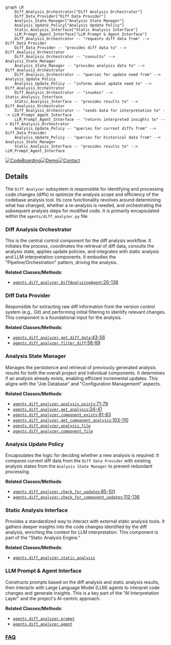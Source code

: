 ```mermaid
graph LR
    Diff_Analysis_Orchestrator["Diff Analysis Orchestrator"]
    Diff_Data_Provider["Diff Data Provider"]
    Analysis_State_Manager["Analysis State Manager"]
    Analysis_Update_Policy["Analysis Update Policy"]
    Static_Analysis_Interface["Static Analysis Interface"]
    LLM_Prompt_Agent_Interface["LLM Prompt & Agent Interface"]
    Diff_Analysis_Orchestrator -- "requests diff data from" --> Diff_Data_Provider
    Diff_Data_Provider -- "provides diff data to" --> Diff_Analysis_Orchestrator
    Diff_Analysis_Orchestrator -- "consults" --> Analysis_State_Manager
    Analysis_State_Manager -- "provides analysis data to" --> Diff_Analysis_Orchestrator
    Diff_Analysis_Orchestrator -- "queries for update need from" --> Analysis_Update_Policy
    Analysis_Update_Policy -- "informs about update need to" --> Diff_Analysis_Orchestrator
    Diff_Analysis_Orchestrator -- "invokes" --> Static_Analysis_Interface
    Static_Analysis_Interface -- "provides results to" --> Diff_Analysis_Orchestrator
    Diff_Analysis_Orchestrator -- "sends data for interpretation to" --> LLM_Prompt_Agent_Interface
    LLM_Prompt_Agent_Interface -- "returns interpreted insights to" --> Diff_Analysis_Orchestrator
    Analysis_Update_Policy -- "queries for current diffs from" --> Diff_Data_Provider
    Analysis_Update_Policy -- "queries for historical data from" --> Analysis_State_Manager
    Static_Analysis_Interface -- "provides results to" --> LLM_Prompt_Agent_Interface
```

[![CodeBoarding](https://img.shields.io/badge/Generated%20by-CodeBoarding-9cf?style=flat-square)](https://github.com/CodeBoarding/GeneratedOnBoardings)[![Demo](https://img.shields.io/badge/Try%20our-Demo-blue?style=flat-square)](https://www.codeboarding.org/demo)[![Contact](https://img.shields.io/badge/Contact%20us%20-%20contact@codeboarding.org-lightgrey?style=flat-square)](mailto:contact@codeboarding.org)

## Details

The `Diff Analyzer` subsystem is responsible for identifying and processing code changes (diffs) to optimize the analysis scope and efficiency of the codebase analysis tool. Its core functionality revolves around determining what has changed, whether a re-analysis is needed, and orchestrating the subsequent analysis steps for modified code. It is primarily encapsulated within the `agents/diff_analyzer.py` file.

### Diff Analysis Orchestrator
This is the central control component for the diff analysis workflow. It initiates the process, coordinates the retrieval of diff data, consults the analysis state, applies update policies, and integrates with static analysis and LLM interpretation components. It embodies the "Pipeline/Orchestration" pattern, driving the analysis.


**Related Classes/Methods**:

- <a href="https://github.com/CodeBoarding/CodeBoarding/blob/main/agents/diff_analyzer.py#L20-L136" target="_blank" rel="noopener noreferrer">`agents.diff_analyzer.DiffAnalyzingAgent`:20-136</a>


### Diff Data Provider
Responsible for extracting raw diff information from the version control system (e.g., Git) and performing initial filtering to identify relevant changes. This component is a foundational input for the analysis.


**Related Classes/Methods**:

- <a href="https://github.com/CodeBoarding/CodeBoarding/blob/main/agents/diff_analyzer.py#L43-L56" target="_blank" rel="noopener noreferrer">`agents.diff_analyzer.get_diff_data`:43-56</a>
- <a href="https://github.com/CodeBoarding/CodeBoarding/blob/main/agents/diff_analyzer.py#L58-L69" target="_blank" rel="noopener noreferrer">`agents.diff_analyzer.filter_diff`:58-69</a>


### Analysis State Manager
Manages the persistence and retrieval of previously generated analysis results for both the overall project and individual components. It determines if an analysis already exists, enabling efficient incremental updates. This aligns with the "Job Database" and "Configuration Management" aspects.


**Related Classes/Methods**:

- <a href="https://github.com/CodeBoarding/CodeBoarding/blob/main/agents/diff_analyzer.py#L71-L79" target="_blank" rel="noopener noreferrer">`agents.diff_analyzer.analysis_exists`:71-79</a>
- <a href="https://github.com/CodeBoarding/CodeBoarding/blob/main/agents/diff_analyzer.py#L34-L41" target="_blank" rel="noopener noreferrer">`agents.diff_analyzer.get_analysis`:34-41</a>
- <a href="https://github.com/CodeBoarding/CodeBoarding/blob/main/agents/diff_analyzer.py#L81-L83" target="_blank" rel="noopener noreferrer">`agents.diff_analyzer.component_exists`:81-83</a>
- <a href="https://github.com/CodeBoarding/CodeBoarding/blob/main/agents/diff_analyzer.py#L103-L110" target="_blank" rel="noopener noreferrer">`agents.diff_analyzer.get_component_analysis`:103-110</a>
- <a href="https://github.com/CodeBoarding/CodeBoarding/blob/main/agents/diff_analyzer.py" target="_blank" rel="noopener noreferrer">`agents.diff_analyzer.analysis_file`</a>
- <a href="https://github.com/CodeBoarding/CodeBoarding/blob/main/agents/diff_analyzer.py" target="_blank" rel="noopener noreferrer">`agents.diff_analyzer.component_file`</a>


### Analysis Update Policy
Encapsulates the logic for deciding whether a new analysis is required. It compares current diff data from the `Diff Data Provider` with existing analysis states from the `Analysis State Manager` to prevent redundant processing.


**Related Classes/Methods**:

- <a href="https://github.com/CodeBoarding/CodeBoarding/blob/main/agents/diff_analyzer.py#L85-L101" target="_blank" rel="noopener noreferrer">`agents.diff_analyzer.check_for_updates`:85-101</a>
- <a href="https://github.com/CodeBoarding/CodeBoarding/blob/main/agents/diff_analyzer.py#L112-L136" target="_blank" rel="noopener noreferrer">`agents.diff_analyzer.check_for_component_updates`:112-136</a>


### Static Analysis Interface
Provides a standardized way to interact with external static analysis tools. It gathers deeper insights into the code changes identified by the diff analysis, enriching the context for LLM interpretation. This component is part of the "Static Analysis Engine."


**Related Classes/Methods**:

- <a href="https://github.com/CodeBoarding/CodeBoarding/blob/main/agents/diff_analyzer.py" target="_blank" rel="noopener noreferrer">`agents.diff_analyzer.static_analysis`</a>


### LLM Prompt & Agent Interface
Constructs prompts based on the diff analysis and static analysis results, then interacts with Large Language Model (LLM) agents to interpret code changes and generate insights. This is a key part of the "AI Interpretation Layer" and the project's AI-centric approach.


**Related Classes/Methods**:

- <a href="https://github.com/CodeBoarding/CodeBoarding/blob/main/agents/diff_analyzer.py" target="_blank" rel="noopener noreferrer">`agents.diff_analyzer.prompt`</a>
- <a href="https://github.com/CodeBoarding/CodeBoarding/blob/main/agents/diff_analyzer.py" target="_blank" rel="noopener noreferrer">`agents.diff_analyzer.agent`</a>




### [FAQ](https://github.com/CodeBoarding/GeneratedOnBoardings/tree/main?tab=readme-ov-file#faq)